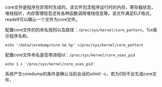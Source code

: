 core文件是程序在异常时生成的，该文件包含程序运行时的内存，寄存器状态，堆栈指针，内存管理信息还有各种函数调用堆栈信息等。该文件满足ELF格式，readelf可以确认一个文件为core文件。

配置core文件的的命名规则以及路径：`/proc/sys/kernel/core_pattern`，%e表示程序名称。

```shell
echo '/data/coredump/core.%e.%p' >/proc/sys/kernel/core_pattern
```

配置core文件命名是否带进程id：`/proc/sys/kernel/core_uses_pid`

```shell
echo 1 > '/proc/sys/kernel/core_uses_pid'
```

系统产生coredump的条件是确认当前会话的ulimit -c，若为0则不会生成core文件，
